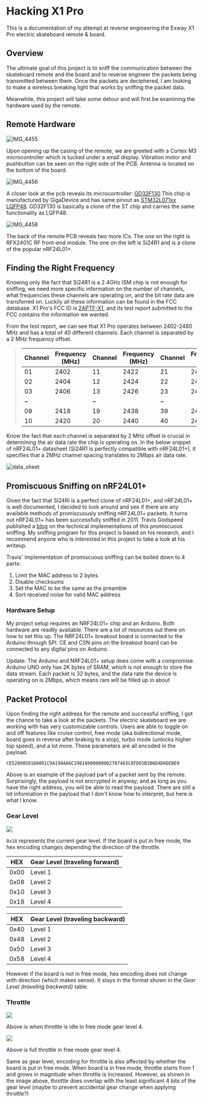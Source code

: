 # Hacking X1 Pro
This is a documentation of my attempt at reverse engineering the Exway X1 Pro electric skateboard remote &amp; board.

## Overview

The ultimate goal of this project is to sniff the communication between the skateboard remote and the board and to reverse engineer the packets being transmitted between them. Once the packets are deciphered, I am looking to make a wireless breaking light that works by sniffing the packet data.

Meanwhile, this project will take some detour and will first be examining the hardware used by the remote.

## Remote Hardware

![IMG_4455](/Photos/IMG_4455.jpg)

Upon opening up the casing of the remote, we are greeted with a Cortex M3 microcontroller which is tucked under a small display. Vibration motor and pushbutton can be seen on the right side of the PCB. Antenna is located on the bottom of the board.

![IMG_4456](Photos/IMG_4456.jpg)

A closer look at the pcb reveals its microcontroller: [GD32F130](http://gd32mcu.21ic.com/data/documents/shujushouce/GD32F130xx_Datasheet_Rev3.1.pdf) This chip is manufactured by GigaDevice and has same pinout as [STM32L071xx LQFP48](https://www.st.com/resource/en/datasheet/stm32l071cz.pdf). GD32F130 is basically a clone of the ST chip and carries the same functionality as LQFP48.

![IMG_4458](Photos/IMG_4458.jpg)

The back of the remote PCB reveals two more ICs. The one on the right is RFX2401C RF front-end module. The one on the left is Si24R1 and is a clone of the popular nRF24L01+.



## Finding the Right Frequency

Knowing only the fact that Si24R1 is a 2.4GHz ISM chip is not enough for sniffing, we need more specific information on the number of channels, what frequencies these channels are operating on, and the bit rate data are transferred on. Luckily all these information can be found in the FCC database. X1 Pro's FCC ID is [2APTF-X1](https://fccid.io/2APTF-X1), and its test report submitted to the FCC contains the information we wanted.

From the test report, we can see that X1 Pro operates between 2402-2480 MHz and has a total of 40 different channels. Each channel is separated by a 2 MHz frequency offset.

> | Channel | Frequency (MHz) | Channel | Frequency (MHz) | Channel | Frequency (MHz) |
> | ------- | --------------- | ------- | --------------- | ------- | --------------- |
> | 01      | 2402            | 11      | 2422            | 21      | 2442            |
> | 02      | 2404            | 12      | 2424            | 22      | 2444            |
> | 03      | 2406            | 13      | 2426            | 23      | 2446            |
> | ~       |                 | ~       |                 | ~       |                 |
> | 09      | 2418            | 19      | 2438            | 39      | 2478            |
> | 10      | 2420            | 20      | 2440            | 40      | 2480            |

Know the fact that each channel is separated by 2 MHz offset is crucial in determining the air data rate the chip is operating on. In the below snippet of nRF24L01+ datasheet (Si24R1 is perfectly compatible with nRF24L01+), it specifies that a 2MHz channel spacing translates to 2Mbps air data rate.

![data_sheet](Photos/NRF24L01_datasheet_screenshot.jpg)



## Promiscuous Sniffing on nRF24L01+

Given the fact that Si24Ri is a perfect clone of nRF24L01+, and nRF24L01+ is well documented, I decided to look around and see if there are any available methods of promiscuously sniffing nRF24L01+ packets. It turns out nRF24L01+ has been successfully sniffed in 2011. Travis Godspeed published a [blog](http://travisgoodspeed.blogspot.com/2011/02/promiscuity-is-nrf24l01s-duty.html) on the technical implementations of this promiscuous sniffing. My sniffing program for this project is based on his research, and I recommend anyone who is interested in this project to take a look at his writeup.

Travis' implementation of promiscuous sniffing can be boiled down to 4 parts:

1. Limit the MAC address to 2 bytes
2. Disable checksums
3. Set the MAC to be the same as the preamble
4. Sort received noise for valid MAC address

### Hardware Setup

My project setup requires an NRF24L01+ chip and an Arduino. Both hardware are readily available. There are a lot of resources out there on how to set this up. The NRF24L01+ breakout board is connected to the Arduino through SPI. CE and CSN pins on the breakout board can be connected to any digital pins on Arduino.

Update: The Arduino and NRF24L01+ setup does come with a compromise. Arduino UNO only has 2K bytes of SRAM, which is not enough to store the data stream. Each packet is 32 bytes, and the data rate the device is operating on is 2Mbps, which means ram will be filled up in about 

## Packet Protocol

Upon finding the right address for the remote and successful sniffing, I got the chance to take a look at the packets. The electric skateboard we are working with has very customizable controls. Users are able to toggle on and off features like cruise control, free mode (aka bidirectional mode, board goes in reverse after braking to a stop), turbo mode (unlocks higher top speed), and a lot more. These parameters are all encoded in the payload.

`CE5280050180001C9A198AA6C39818000000002787403C8FD65B3B0D4D6DEBE9`

Above is an example of the payload part of a packet sent by the remote. Surprisingly, the payload is not encrypted in anyway, and as long as you have the right address, you will be able to read the payload. There are still a lot information in the payload that I don't know how to interpret, but here is what I know.

### Gear Level

![](Photos\example_packet_1.jpg)

`0x18` represents the current gear level. If the board is put in free mode,  the hex encoding changes depending the direction of the throttle.

| HEX  | Gear Level (traveling forward) |
| ---- | ------------------------------ |
| 0x00 | Level 1                        |
| 0x08 | Level 2                        |
| 0x10 | Level 3                        |
| 0x18 | Level 4                        |

| HEX  | Gear Level (traveling backward) |
| ---- | ------------------------------- |
| 0x40 | Level 1                         |
| 0x48 | Level 2                         |
| 0x50 | Level 3                         |
| 0x58 | Level 4                         |

However if the board is not in free mode, hex encoding does not change with direction (which makes sense). It stays in the format shown in the *Gear Level (traveling backward)* table.

### Throttle

![](Photos\example_packet_2.jpg)

Above is when throttle is idle in free mode gear level 4.

![](Photos\full_throttle.jpg)

Above is full throttle in free mode gear level 4.



Same as gear level, encoding for throttle is also affected by whether the board is put in free mode. When board is in free mode, throttle starts from 1 and grows in magnitude when throttle is increased. However, as shown in the image above, throttle does overlap with the least significant 4 bits of the gear level (maybe to prevent accidental gear change when applying throttle?) 

